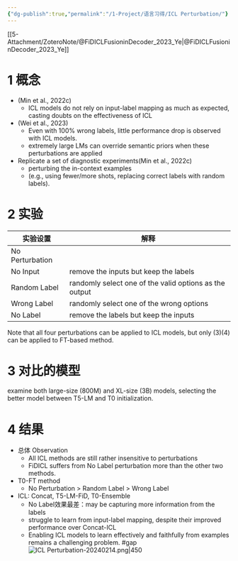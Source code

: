 ```yaml
---
{"dg-publish":true,"permalink":"/1-Project/语言习得/ICL Perturbation/"}
---
```


[[5-Attachment/ZoteroNote/@FiDICLFusioninDecoder_2023_Ye\|@FiDICLFusioninDecoder_2023_Ye]]
# 1 概念
- (Min et al., 2022c)
	- ICL models do not rely on input-label mapping as much as expected, casting doubts on the effectiveness of ICL
- (Wei et al., 2023)
	- Even with 100% wrong labels, little performance drop is observed with ICL models.
	- extremely large LMs can override semantic priors when these perturbations are applied
- Replicate a set of diagnostic experiments(Min et al., 2022c)
	- perturbing the in-context examples
	- (e.g., using fewer/more shots, replacing correct labels with random labels).
# 2 实验
| 实验设置 | 解释 |
| ---- | ---- |
| No Perturbation |  |
| No Input | remove the inputs but keep the labels |
| Random Label | randomly select one of the valid options as the output |
| Wrong Label | randomly select one of the wrong options |
| No Label | remove the labels but keep the inputs |
Note that all four perturbations can be applied to ICL models, but only (3)(4) can be applied to FT-based method.
# 3 对比的模型
examine both large-size (800M) and XL-size (3B) models, selecting the better model between T5-LM and T0 initialization.
# 4 结果
- 总体 Observation
	- All ICL methods are still rather insensitive to perturbations
	- FiDICL suffers from No Label perturbation more than the other two methods.
- T0-FT method
	- No Perturbation > Random Label > Wrong Label
- ICL: Concat, T5-LM-FiD, T0-Ensemble
	- No Label效果最差：may be capturing more information from the labels
	- struggle to learn from input-label mapping, despite their improved performance over Concat-ICL
	- Enabling ICL models to learn effectively and faithfully from examples remains a challenging problem. #gap
![ICL Perturbation-20240214.png|450](/img/user/5-Attachment/Image/ICL%20Perturbation-20240214.png)
